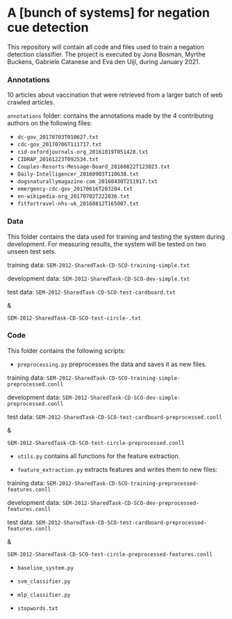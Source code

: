 # A [bunch of systems] for negation cue detection

This repository will contain all code and files used to train a negation detection classifier.
The project is executed by Jona Bosman, Myrthe Buckens, Gabriele Catanese and Eva den Uijl, during January 2021.

### Annotations
10 articles about vaccination that were retrieved from a larger batch of web crawled articles.

`annotations` folder: contains the annotations made by the 4 contributing authors on the following files:

* `dc-gov_20170703T010627.txt`
* `cdc-gov_20170706T111717.txt`
* `cid-oxfordjournals-org_20161019T051428.txt`
* `CIDRAP_20161223T092534.txt`
* `Couples-Resorts-Message-Board_20160822T123023.txt`
* `Daily-Intelligencer_20160903T110638.txt`
* `dogsnaturallymagazine-com_20160430T211917.txt`
* `emergency-cdc-gov_20170616T203204.txt`
* `en-wikipedia-org_20170702T222036.txt`
* `fitfortravel-nhs-uk_20160812T165007.txt`

### Data
This folder contains the data used for training and testing the system during development. 
For measuring results, the system will be tested on two unseen test sets.

training data: `SEM-2012-SharedTask-CD-SCO-training-simple.txt`

development data: `SEM-2012-SharedTask-CD-SCO-dev-simple.txt`

test data: `SEM-2012-SharedTask-CD-SCO-test-cardboard.txt`

&

`SEM-2012-SharedTask-CD-SCO-test-circle-.txt`

### Code
This folder contains the following scripts:

* `preprocessing.py` preprocesses the data and saves it as new files.

training data: `SEM-2012-SharedTask-CD-SCO-training-simple-preprocessed.conll`

development data: `SEM-2012-SharedTask-CD-SCO-dev-simple-preprocessed.conll`

test data: `SEM-2012-SharedTask-CD-SCO-test-cardboard-preprocessed.conll`

&

`SEM-2012-SharedTask-CD-SCO-test-circle-preprocessed.conll`

* `utils.py` contains all functions for the feature extraction.

* `feature_extraction.py` extracts features and writes them to new files:

training data: `SEM-2012-SharedTask-CD-SCO-training-preprocessed-features.conll`

development data: `SEM-2012-SharedTask-CD-SCO-dev-preprocessed-features.conll`

test data: `SEM-2012-SharedTask-CD-SCO-test-cardboard-preprocessed-features.conll`

&

`SEM-2012-SharedTask-CD-SCO-test-circle-preprocessed-features.conll`

* `baseline_system.py`

* `svm_classifier.py`

* `mlp_classifier.py`

* `stopwords.txt`
